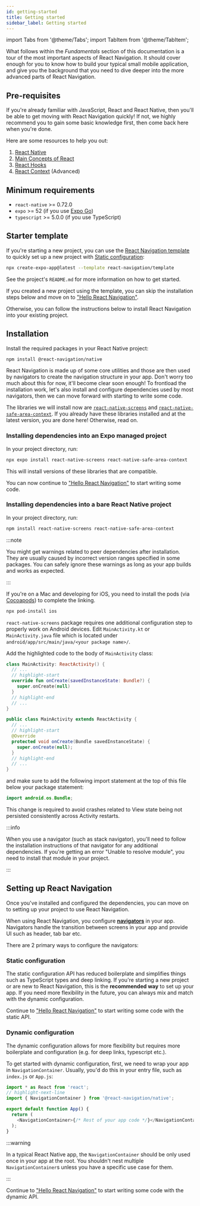 ```yaml
---
id: getting-started
title: Getting started
sidebar_label: Getting started
---
```


import Tabs from '@theme/Tabs';
import TabItem from '@theme/TabItem';

What follows within the _Fundamentals_ section of this documentation is a tour of the most important aspects of React Navigation. It should cover enough for you to know how to build your typical small mobile application, and give you the background that you need to dive deeper into the more advanced parts of React Navigation.

## Pre-requisites

If you're already familiar with JavaScript, React and React Native, then you'll be able to get moving with React Navigation quickly! If not, we highly recommend you to gain some basic knowledge first, then come back here when you're done.

Here are some resources to help you out:

1. [React Native](https://reactnative.dev/docs/getting-started)
2. [Main Concepts of React](https://react.dev/learn)
3. [React Hooks](https://react.dev/reference/react)
4. [React Context](https://react.dev/learn/passing-data-deeply-with-context) (Advanced)

## Minimum requirements

- `react-native` >= 0.72.0
- `expo` >= 52 (if you use [Expo Go](https://expo.dev/go))
- `typescript` >= 5.0.0 (if you use TypeScript)

## Starter template

If you're starting a new project, you can use the [React Navigation template](https://github.com/react-navigation/template) to quickly set up a new project with [Static configuration](#static-configuration):

```bash
npx create-expo-app@latest --template react-navigation/template
```

See the project's `README.md` for more information on how to get started.

If you created a new project using the template, you can skip the installation steps below and move on to ["Hello React Navigation"](hello-react-navigation.md?config=static).

Otherwise, you can follow the instructions below to install React Navigation into your existing project.

## Installation

Install the required packages in your React Native project:

```bash npm2yarn
npm install @react-navigation/native
```

React Navigation is made up of some core utilities and those are then used by navigators to create the navigation structure in your app. Don't worry too much about this for now, it'll become clear soon enough! To frontload the installation work, let's also install and configure dependencies used by most navigators, then we can move forward with starting to write some code.

The libraries we will install now are [`react-native-screens`](https://github.com/software-mansion/react-native-screens) and [`react-native-safe-area-context`](https://github.com/th3rdwave/react-native-safe-area-context). If you already have these libraries installed and at the latest version, you are done here! Otherwise, read on.

### Installing dependencies into an Expo managed project

In your project directory, run:

```bash
npx expo install react-native-screens react-native-safe-area-context
```

This will install versions of these libraries that are compatible.

You can now continue to ["Hello React Navigation"](hello-react-navigation.md) to start writing some code.

### Installing dependencies into a bare React Native project

In your project directory, run:

```bash npm2yarn
npm install react-native-screens react-native-safe-area-context
```

:::note

You might get warnings related to peer dependencies after installation. They are usually caused by incorrect version ranges specified in some packages. You can safely ignore these warnings as long as your app builds and works as expected.

:::

If you're on a Mac and developing for iOS, you need to install the pods (via [Cocoapods](https://cocoapods.org/)) to complete the linking.

```bash
npx pod-install ios
```

`react-native-screens` package requires one additional configuration step to properly
work on Android devices. Edit `MainActivity.kt` or `MainActivity.java` file which is located under `android/app/src/main/java/<your package name>/`.

Add the highlighted code to the body of `MainActivity` class:

<Tabs>
<TabItem value='kotlin' label='Kotlin' default>

```kotlin
class MainActivity: ReactActivity() {
  // ...
  // highlight-start
  override fun onCreate(savedInstanceState: Bundle?) {
    super.onCreate(null)
  }
  // highlight-end
  // ...
}
```

  </TabItem>
  <TabItem value='java' label='Java'>

```java
public class MainActivity extends ReactActivity {
  // ...
  // highlight-start
  @Override
  protected void onCreate(Bundle savedInstanceState) {
    super.onCreate(null);
  }
  // highlight-end
  // ...
}
```

</TabItem>
</Tabs>

and make sure to add the following import statement at the top of this file below your package statement:

```java
import android.os.Bundle;
```

This change is required to avoid crashes related to View state being not persisted consistently across Activity restarts.

:::info

When you use a navigator (such as stack navigator), you'll need to follow the installation instructions of that navigator for any additional dependencies. If you're getting an error "Unable to resolve module", you need to install that module in your project.

:::

## Setting up React Navigation

Once you've installed and configured the dependencies, you can move on to setting up your project to use React Navigation.

When using React Navigation, you configure [**navigators**](glossary-of-terms.md#navigator) in your app. Navigators handle the transition between screens in your app and provide UI such as header, tab bar etc.

There are 2 primary ways to configure the navigators:

### Static configuration

The static configuration API has reduced boilerplate and simplifies things such as TypeScript types and deep linking. If you're starting a new project or are new to React Navigation, this is the **recommended way** to set up your app. If you need more flexibility in the future, you can always mix and match with the dynamic configuration.

Continue to ["Hello React Navigation"](hello-react-navigation.md?config=static) to start writing some code with the static API.

### Dynamic configuration

The dynamic configuration allows for more flexibility but requires more boilerplate and configuration (e.g. for deep links, typescript etc.).

To get started with dynamic configuration, first, we need to wrap your app in `NavigationContainer`. Usually, you'd do this in your entry file, such as `index.js` or `App.js`:

```js
import * as React from 'react';
// highlight-next-line
import { NavigationContainer } from '@react-navigation/native';

export default function App() {
  return (
    <NavigationContainer>{/* Rest of your app code */}</NavigationContainer>
  );
}
```

:::warning

In a typical React Native app, the `NavigationContainer` should be only used once in your app at the root. You shouldn't nest multiple `NavigationContainer`s unless you have a specific use case for them.

:::

Continue to ["Hello React Navigation"](hello-react-navigation.md?config=dynamic) to start writing some code with the dynamic API.
